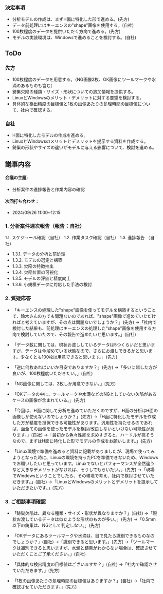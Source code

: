 ### 決定事項
- 分析モデルの作成は、まずH面に特化した形で進める。(先方)
- データ前処理にはキーエンスの"shape"画像を使用する。(自社)
- 100枚程度のデータを提供いただく方向で進める。(先方)
- モデルの実装環境は、Windowsで進めることを検討する。(自社)

## ToDo
### 先方
- 100枚程度のデータを用意する。（NG画像2枚、OK画像にツールマークや水滴のあるものも含む）
- 鋳巣欠陥の種類・サイズ・形状についての追加情報を提供する。
- LinuxとWindowsのメリット・デメリットに対する要望を検討する。
- 具体的な検出精度の目標値と1枚の画像あたりの処理時間の目標値について、社内で確認する。

### 自社
- H面に特化したモデルの作成を進める。
- LinuxとWindowsのメリットとデメリットを提示する資料を作成する。
- 鋳巣の形状やサイズの違いがモデルに与える影響について、検討を進める。

## 議事内容
#### 会議の主題:
- 分析案件の進捗報告と作業内容の確認

#### 次回打ち合わせ：
- 2024/09/26 11:00~12:15

### 1. 分析案件週次報告（報告：自社）
1.1. スケジュール確認（自社）
1.2. 作業タスク確認（自社）
1.3. 進捗報告 （自社）
- 1.3.1. データの分析と前処理
- 1.3.2. モデルの選定と構築
- 1.3.3. 欠陥の特徴抽出
- 1.3.4. 欠陥位置の可視化
- 1.3.5. モデルの評価と精度向上
- 1.3.6. 小規模データに対応した手法の検討

### 2. 質疑応答
- 「キーエンスの処理した"shape"画像を使ってモデルを構築するということで、鈴木さんの方でも問題ないのであれば、"shape"画像で進めていただければと考えていますが、その点は問題ないでしょうか？」(先方)
  →「社内で検討した結果も、前処理はキーエンスの処理した"shape"画像を使用する方向で検討していたので、その報告で進めたいと思います。」(自社)

- 「データ数に関しては、現状お渡ししているデータは5つくらいだと思いますが、データは今溜めている状態なので、さらにお渡しできるかと思います。少なくとも100枚は用意できると思います。」(先方)
- 「逆に何枚あればいいか目安でありますか？」(先方)
  →「多いに越した方が良いが、100枚程度いただきたい。」(自社)

- 「NG画像に関しては、2枚しか用意できない。」(先方)
- 「OKデータの中に、ツールマークや水滴などのNGとしていない欠陥があるケースの画像が含まれている。」(先方)

- 「今回は、H面に関して分析を進めていただくのですが、H面の分析はH面の画像しか使えないのでしょうか？」(先方)
  →「H面に特化したモデルを作成した方が精度を担保できる可能性があります。汎用性を持たせるのであれば、面全ての画像を使ったモデルを検討/改良しないといけない可能性があります。」(自社)
  →「最初から色々性能を求めすぎると、ハードルが高そうなので、まずはH面に特化した形でモデルの作成をお願いします。」(先方)

- 「Linux環境で準備を進めると資料に記載がありましたが、現場で使ってみようとなった時に、Linuxの環境を持ったPCを準備できないため、Windowsでお願いしたいと思っています。Linuxでないとパフォーマンスが全然違うなど大きなデメリットがなければ、そうしてもらいたい。」(先方)
  →「現場でWindowsということでしたら、その環境で考え、社内で検討させていただきます。」(自社)
  →「LinuxとWindowsのメリットとデメリットを提示していただきたいです。」(先方)

### 3. ご相談事項確認
- 「鋳巣欠陥は、異なる種類・サイズ・形状が異なりますか？」(自社)
  →「現状お渡しているデータは似たような形状のものが多い。」(先方)
  →「0.5mm以下の鋳巣は、NGとして判定しない。」(先方)

- 「OKデータにあるツールマークや水滴は、目で見たら識別できるものなのでしょうか？」(自社)
  →「識別できると思います。」(先方)
  →「ツールマークは識別できると思いますが、水滴と鋳巣がわからない場合は、確認させていただくことご了承ください。」(自社)

- 「具体的な検出精度の目標値はございますか？」(自社)
  →「社内で確認させていただきます。」(先方)

- 「1枚の画像あたりの処理時間の目標値はありますか？」(自社)
  →「社内で確認させていただきます。」(先方)


